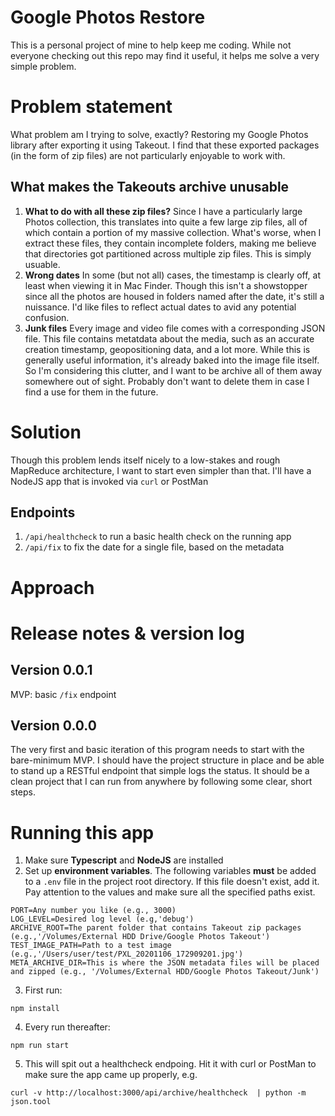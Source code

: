 # Google Photos Restore
This is a personal project of mine to help keep me coding. While not everyone checking out this repo may find it useful, it helps me solve a very simple problem.


# Problem statement
 What problem am I trying to solve, exactly? Restoring my Google Photos library after exporting it using Takeout. I find that these exported packages (in the form of zip files) are not particularly enjoyable to work with.

## What makes the Takeouts archive unusable
 1. **What to do with all these zip files?** Since I have a particularly large Photos collection, this translates into quite a few large zip files, all of which contain a portion of my massive collection. What's worse, when I extract these files, they contain incomplete folders, making me believe that directories got partitioned across multiple zip files. This is simply usuable.
 1. **Wrong dates** In some (but not all) cases, the timestamp is clearly off, at least when viewing it in Mac Finder. Though this isn't a showstopper since all the photos are housed in folders named after the date, it's still a nuissance. I'd like files to reflect actual dates to avid any potential confusion. 
 1. **Junk files** Every image and video file comes with a corresponding JSON file. This file contains metatdata about the media, such as an accurate creation timestamp, geopositioning data, and a lot more. While this is generally useful information, it's already baked into the image file itself. So I'm considering this clutter, and I want to be archive all of them away somewhere out of sight. Probably don't want to delete them in case I find a use for them in the future.

 # Solution

Though this problem lends itself nicely to a low-stakes and rough MapReduce architecture, I want to start even simpler than that. I'll have a NodeJS app that is invoked via `curl` or PostMan

## Endpoints

1. `/api/healthcheck` to run a basic health check on the running app
2. `/api/fix` to fix the date for a single file, based on the metadata


 # Approach

# Release notes & version log
## Version 0.0.1
MVP: basic `/fix` endpoint 

## Version 0.0.0
The very first and basic iteration of this program needs to start with the bare-minimum MVP. I should have the project structure in place and be able to stand up a RESTful endpoint that simple logs the status. It should be a clean project that I can run from anywhere by following some clear, short steps.

# Running this app
1. Make sure **Typescript** and **NodeJS** are installed
1. Set up **environment variables**. The following variables **must** be added to a `.env` file in the project root directory. If this file doesn't exist, add it. Pay attention to the values and make sure all the specified paths exist.
```
PORT=Any number you like (e.g., 3000)
LOG_LEVEL=Desired log level (e.g,'debug')
ARCHIVE_ROOT=The parent folder that contains Takeout zip packages (e.g.,'/Volumes/External HDD Drive/Google Photos Takeout')
TEST_IMAGE_PATH=Path to a test image (e.g.,'/Users/user/test/PXL_20201106_172909201.jpg')
META_ARCHIVE_DIR=This is where the JSON metadata files will be placed and zipped (e.g., '/Volumes/External HDD/Google Photos Takeout/Junk')

```
3. First run:
```
npm install
```
4. Every run thereafter:
```
npm run start
```
5. This will spit out a healthcheck endpoing. Hit it with curl or PostMan to make sure the app came up properly, e.g.
```
curl -v http://localhost:3000/api/archive/healthcheck  | python -m json.tool
```